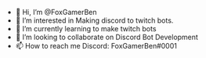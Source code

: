 - 👋 Hi, I’m @FoxGamerBen
- 👀 I’m interested in Making discord to twitch bots.
- 🌱 I’m currently learning to make twitch bots
- 💞️ I’m looking to collaborate on Discord Bot Development
- 📫 How to reach me Discord: FoxGamerBen#0001

<!---
FoxGamerBen/FoxGamerBen is a ✨ special ✨ repository because its `README.md` (this file) appears on your GitHub profile.
You can click the Preview link to take a look at your changes.
--->
